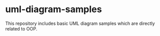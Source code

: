 # uml-diagram-samples
This repository includes basic UML diagram samples which are directly related to OOP.
